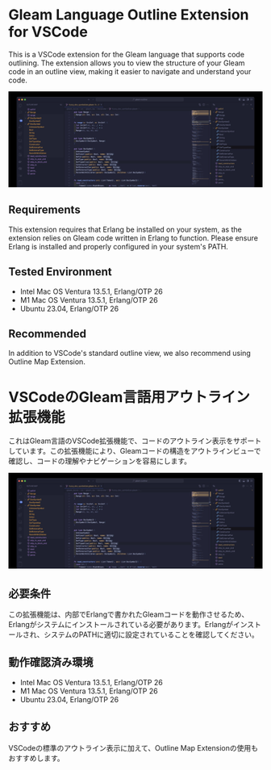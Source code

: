 # Gleam Language Outline Extension for VSCode

This is a VSCode extension for the Gleam language that supports code outlining. The extension allows you to view the structure of your Gleam code in an outline view, making it easier to navigate and understand your code.

![Example of Outline View](images/screen1.jpg)

## Requirements

This extension requires that Erlang be installed on your system, as the extension relies on Gleam code written in Erlang to function. Please ensure Erlang is installed and properly configured in your system's PATH.

## Tested Environment

- Intel Mac OS Ventura 13.5.1, Erlang/OTP 26
- M1 Mac OS Ventura 13.5.1, Erlang/OTP 26
- Ubuntu 23.04, Erlang/OTP 26

## Recommended

In addition to VSCode's standard outline view, we also recommend using Outline Map Extension.

# VSCodeのGleam言語用アウトライン拡張機能

これはGleam言語のVSCode拡張機能で、コードのアウトライン表示をサポートしています。この拡張機能により、Gleamコードの構造をアウトラインビューで確認し、コードの理解やナビゲーションを容易にします。

![アウトライン表示の例](images/screen1.jpg)

## 必要条件

この拡張機能は、内部でErlangで書かれたGleamコードを動作させるため、Erlangがシステムにインストールされている必要があります。Erlangがインストールされ、システムのPATHに適切に設定されていることを確認してください。

## 動作確認済み環境

- Intel Mac OS Ventura 13.5.1, Erlang/OTP 26
- M1 Mac OS Ventura 13.5.1, Erlang/OTP 26
- Ubuntu 23.04, Erlang/OTP 26

## おすすめ

VSCodeの標準のアウトライン表示に加えて、Outline Map Extensionの使用もおすすめします。
